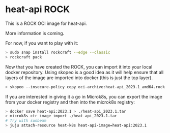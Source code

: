 # heat-api ROCK

This is a ROCK OCI image for heat-api.

More information is coming.

For now, if you want to play with it:

```bash
> sudo snap install rockcraft --edge --classic
> rockcraft pack
```

Now that you have created the ROCK, you can import it into
your local docker repository. Using skopeo is a good idea as
it will help ensure that all layers of the image are imported
into docker (this is just the top layer).

```bash
> skopeo --insecure-policy copy oci-archive:heat-api_2023.1_amd64.rock docker-daemon:heat-api:2023.1
```

If you are interested in giving it a go in Microk8s, you can
export the image from your docker registry and then into the
microk8s registry:

```bash
> docker save heat-api:2023.1 > ./heat-api_2023.1.tar
> microk8s ctr image import ./heat-api_2023.1.tar
# Try with sunbeam
> juju attach-resource heat-k8s heat-api-image=heat-api:2023.1
```
